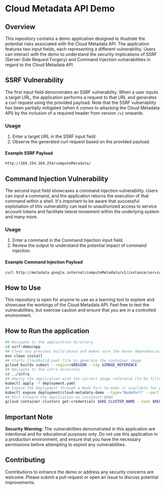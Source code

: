 # Cloud Metadata API Demo

## Overview

This repository contains a demo application designed to illustrate the potential risks associated with the Cloud Metadata API. The application features two input fields, each representing a different vulnerability. Users can interact with the demo to understand the security implications of SSRF (Server-Side Request Forgery) and Command Injection vulnerabilities in regard to the Cloud Metadata API

## SSRF Vulnerability

The first input field demonstrates an SSRF vulnerability. When a user inputs a target URL, the application performs a request to that URL and generates a curl request using the provided payload. Note that the SSRF vulnerability has been partially mitigated (when it comes to attacking the Cloud Metadata API) by the inclusion of a required header from version `/v1` onwards.

### Usage

1. Enter a target URL in the SSRF input field.
2. Observe the generated curl request based on the provided payload.

#### Example SSRF Payload

```bash
http://169.254.169.254/computeMetadata/
```

## Command Injection Vulnerability

The second input field showcases a command injection vulnerability. Users can input a command, and the application returns the execution of that command within a shell. It's important to be aware that successful exploitation of this vulnerability can lead to unauthorized access to service account tokens and facilitate lateral movement within the underlying system and many more.

### Usage

1. Enter a command in the Command Injection input field.
2. Review the output to understand the potential impact of command injection.

#### Example Command Injection Payload

```bash
curl http://metadata.google.internal/computeMetadata/v1/instance/service-accounts/ -H "Metadata-Flavor: Google"
```

## How to Use

This repository is open for anyone to use as a learning tool to explore and showcase the workings of the Cloud Metadata API. Feel free to test the vulnerabilities, but exercise caution and ensure that you are in a controlled environment.

## How to Run the application

```bash
## Navigate to the application directory
cd ssrf-demo/app
## Clean any previous build phase and makes sure the maven dependencies are installed
mvn clean install
## Starts Cloudbuild.yaml file to generate the container image
gcloud builds submit --region=$REGION --tag $IMAGE_REFERENCE
## Navigate to the infra directory
cd ../infra
## Deploy the application with the correct image reference (to be filled in)
kubectl apply -f deployment.yaml
## Expose the Deployment through a Node Port to make it available for port forwarding
kubectl expose deployment/cloud-metadata-demo --type="NodePort" --port 8080
## Port Forward the application on localhost:8080
gcloud container clusters get-credentials $GKE_CLUSTER_NAME --zone $REGION --project $GCP_PROJECT && kubectl port-forward $(kubectl get pod --selector="app=cloud-metadata-demo" --output jsonpath='{.items[0].metadata.name}') 8080:8080
```

## Important Note

**Security Warning:** The vulnerabilities demonstrated in this application are intentional and for educational purposes only. Do not use this application in a production environment, and ensure that you have the necessary permissions before attempting to exploit any vulnerabilities.

## Contributing

Contributions to enhance the demo or address any security concerns are welcome. Please submit a pull request or open an issue to discuss potential improvements.

